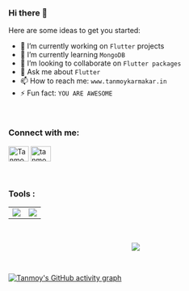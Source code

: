 ### Hi there 👋

Here are some ideas to get you started:

- 🔭 I’m currently working on `Flutter` projects
- 🌱 I’m currently learning `MongoDB`
- 👯 I’m looking to collaborate on `Flutter packages`
- 💬 Ask me about `Flutter`
- 📫 How to reach me: `www.tanmoykarmakar.in`
- ⚡ Fun fact: `YOU ARE AWESOME`


<br>

<h3 align="left">Connect with me:</h3>
<p align="left">
<a href="https://www.linkedin.com/in/tanmoykarmakar2711/" target="blank"><img align="center" src="https://raw.githubusercontent.com/rahuldkjain/github-profile-readme-generator/master/src/images/icons/Social/linked-in-alt.svg" alt="Tanmoy karmakar" height="30" width="40" /></a>
<a href="https://www.facebook.com/tanmoy.karmakar.52206/" target="blank"><img align="center" src="https://raw.githubusercontent.com/rahuldkjain/github-profile-readme-generator/master/src/images/icons/Social/facebook.svg" alt="tanmoy karmakar" height="30" width="40" /></a>
</p>

<br>
<h3 align="left">Tools : </h3>

<table align="center">
<tr>
<td><img src="https://github-readme-stats.vercel.app/api/top-langs?username=tanmoy27112000&show_icons=true&locale=en&layout=compact&theme=tokyonight" />
</td>
<td>
<img src="https://github-readme-stats.vercel.app/api?username=tanmoy27112000&include_all_commits=true&count_private=true&show_icons=true&line_height=20&theme=tokyonight"/>
</td>
</tr>
</table>
<br />
<p align="center">
<img align="center" src="https://github-readme-streak-stats.herokuapp.com/?user=tanmoy27112000&theme=black-ice&hide_border=true&stroke=0000&background=060A0CD" />
</p>

<br>

[![Tanmoy's GitHub activity graph](https://activity-graph.herokuapp.com/graph?username=tanmoy27112000&bg_color=0D1117&color=5BCDEC&line=5BCDEC&point=FFFFFF&hide_border=true)](https://github.com/Rajdip019)
